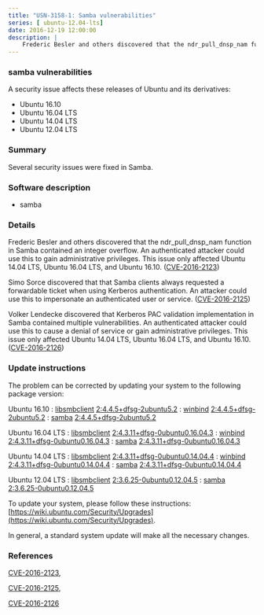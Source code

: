 ```yaml
---
title: "USN-3158-1: Samba vulnerabilities"
series: [ ubuntu-12.04-lts]
date: 2016-12-19 12:00:00
description: |
    Frederic Besler and others discovered that the ndr_pull_dnsp_nam function in Samba contained an integer overflow. An authenticated attacker could use this to gain administrative privileges. This issue only affected Ubuntu 14.04 LTS, Ubuntu 16.04 LTS, and Ubuntu 16.10. ([CVE-2016-2123](http://people.ubuntu.com/~ubuntu-security/cve/CVE-2016-2123))
--- 
```

 
 


### samba vulnerabilities

A security issue affects these releases of Ubuntu and its derivatives:

* Ubuntu 16.10
* Ubuntu 16.04 LTS
* Ubuntu 14.04 LTS
* Ubuntu 12.04 LTS

### Summary

Several security issues were fixed in Samba. 

### Software description

* samba 

### Details

Frederic Besler and others discovered that the ndr_pull_dnsp_nam function in Samba contained an integer overflow. An authenticated attacker could use this to gain administrative privileges. This issue only affected Ubuntu 14.04 LTS, Ubuntu 16.04 LTS, and Ubuntu 16.10. ([CVE-2016-2123](http://people.ubuntu.com/~ubuntu-security/cve/CVE-2016-2123))

Simo Sorce discovered that that Samba clients always requested a forwardable ticket when using Kerberos authentication. An attacker could use this to impersonate an authenticated user or service. ([CVE-2016-2125](http://people.ubuntu.com/~ubuntu-security/cve/CVE-2016-2125))

Volker Lendecke discovered that Kerberos PAC validation implementation in Samba contained multiple vulnerabilities. An authenticated attacker could use this to cause a denial of service or gain administrative privileges. This issue only affected Ubuntu 14.04 LTS, Ubuntu 16.04 LTS, and Ubuntu 16.10. ([CVE-2016-2126](http://people.ubuntu.com/~ubuntu-security/cve/CVE-2016-2126)) 

### Update instructions

The problem can be corrected by updating your system to the following package version:

Ubuntu 16.10
 : [libsmbclient](https://launchpad.net/ubuntu/+source/samba) <span> [2:4.4.5+dfsg-2ubuntu5.2](https://launchpad.net/ubuntu/+source/samba/2:4.4.5+dfsg-2ubuntu5.2) </span> 
 : [winbind](https://launchpad.net/ubuntu/+source/samba) <span> [2:4.4.5+dfsg-2ubuntu5.2](https://launchpad.net/ubuntu/+source/samba/2:4.4.5+dfsg-2ubuntu5.2) </span> 
 : [samba](https://launchpad.net/ubuntu/+source/samba) <span> [2:4.4.5+dfsg-2ubuntu5.2](https://launchpad.net/ubuntu/+source/samba/2:4.4.5+dfsg-2ubuntu5.2) </span> 

Ubuntu 16.04 LTS
 : [libsmbclient](https://launchpad.net/ubuntu/+source/samba) <span> [2:4.3.11+dfsg-0ubuntu0.16.04.3](https://launchpad.net/ubuntu/+source/samba/2:4.3.11+dfsg-0ubuntu0.16.04.3) </span> 
 : [winbind](https://launchpad.net/ubuntu/+source/samba) <span> [2:4.3.11+dfsg-0ubuntu0.16.04.3](https://launchpad.net/ubuntu/+source/samba/2:4.3.11+dfsg-0ubuntu0.16.04.3) </span> 
 : [samba](https://launchpad.net/ubuntu/+source/samba) <span> [2:4.3.11+dfsg-0ubuntu0.16.04.3](https://launchpad.net/ubuntu/+source/samba/2:4.3.11+dfsg-0ubuntu0.16.04.3) </span> 

Ubuntu 14.04 LTS
 : [libsmbclient](https://launchpad.net/ubuntu/+source/samba) <span> [2:4.3.11+dfsg-0ubuntu0.14.04.4](https://launchpad.net/ubuntu/+source/samba/2:4.3.11+dfsg-0ubuntu0.14.04.4) </span> 
 : [winbind](https://launchpad.net/ubuntu/+source/samba) <span> [2:4.3.11+dfsg-0ubuntu0.14.04.4](https://launchpad.net/ubuntu/+source/samba/2:4.3.11+dfsg-0ubuntu0.14.04.4) </span> 
 : [samba](https://launchpad.net/ubuntu/+source/samba) <span> [2:4.3.11+dfsg-0ubuntu0.14.04.4](https://launchpad.net/ubuntu/+source/samba/2:4.3.11+dfsg-0ubuntu0.14.04.4) </span> 

Ubuntu 12.04 LTS
 : [libsmbclient](https://launchpad.net/ubuntu/+source/samba) <span> [2:3.6.25-0ubuntu0.12.04.5](https://launchpad.net/ubuntu/+source/samba/2:3.6.25-0ubuntu0.12.04.5) </span> 
 : [samba](https://launchpad.net/ubuntu/+source/samba) <span> [2:3.6.25-0ubuntu0.12.04.5](https://launchpad.net/ubuntu/+source/samba/2:3.6.25-0ubuntu0.12.04.5) </span> 

To update your system, please follow these instructions: [https://wiki.ubuntu.com/Security/Upgrades](https://wiki.ubuntu.com/Security/Upgrades).

In general, a standard system update will make all the necessary changes. 

### References

 
 [CVE-2016-2123](http://people.ubuntu.com/~ubuntu-security/cve/CVE-2016-2123), 

 [CVE-2016-2125](http://people.ubuntu.com/~ubuntu-security/cve/CVE-2016-2125), 

 [CVE-2016-2126](http://people.ubuntu.com/~ubuntu-security/cve/CVE-2016-2126)
 

